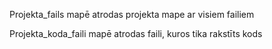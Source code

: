 Projekta_fails mapē atrodas projekta mape ar visiem failiem

Projekta_koda_faili mapē atrodas faili, kuros tika rakstīts kods

